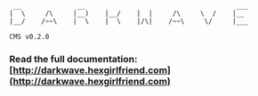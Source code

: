 ```
 __              __                                      ___ 
|  \     /\     |__)    |__/    |  |     /\     \  /    |__  
|__/    /~~\    |  \    |  \    |/\|    /~~\     \/     |___ 

CMS v0.2.0

```







### Read the full documentation: [http://darkwave.hexgirlfriend.com](http://darkwave.hexgirlfriend.com)

